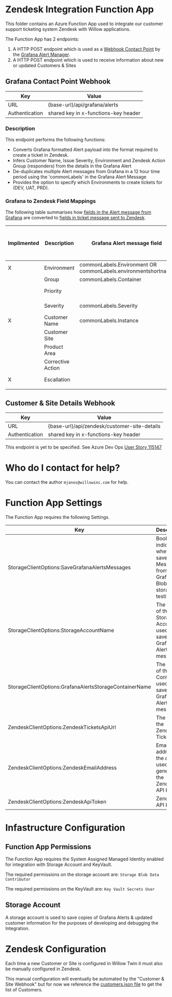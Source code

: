 # Zendesk Integration Function App

This folder contains an Azure Function App used to integrate our customer support ticketing system Zendesk with Willow applications.

The Function App has 2 endpoints:

1) A HTTP POST endpoint which is used as a [Webhook Contact Point](https://grafana.com/docs/grafana/latest/alerting/fundamentals/contact-points/) by the [Grafana Alert Manager](https://grafana.com/docs/grafana/latest/alerting/fundamentals/alertmanager/).  
2) A HTTP POST endpoint which is used to receive information about new or updated Customers & Sites


## Grafana Contact Point Webhook

| Key | Value  | 
|-------|-----|
| URL | {base-url}/api/grafana/alerts |
| Authentication | shared key in x-functions-key header | 

### Description

This endpoint performs the following functions:
* Converts Grafana formatted Alert payload into the format required to create a ticket in Zendesk.
* Infers Customer Name, Issue Severity, Environment and Zendesk Action Group (responders) from the details in the Grafana Alert
* De-duplicates multiple Alert messages from Grafana in a 12 hour time period using the 'commonLabels' in the Grafana Alert Message 
* Provides the option to specify which Environments to create tickets for (DEV, UAT, PRD).   

### Grafana to Zendesk Field Mappings
The following table summarises how [fields in the Alert message from Grafana](https://grafana.com/docs/grafana-cloud/alerting-and-irm/alerting/alerting-rules/manage-contact-points/integrations/webhook-notifier/) are converted to [fields in ticket message sent to Zendesk](https://developer.zendesk.com/api-reference/ticketing/tickets/tickets/).

| Implimented | Description | Grafana Alert message field | Zendesk ticket field Id | Example Zendesk ticket field value(s) | Zendesk documentation |
|-------|------|------|------|------|------|
| X | Environment | commonLabels.Environment OR commonLabels.environmentshortname | 8001260747407 | dev, uat, prd, ppe | https://willowinc.zendesk.com/admin/objects-rules/tickets/ticket-fields/8001260747407 |
| | Group | commonLabels.Container | group_id |  | https://willowinc.zendesk.com/admin/people/team/groups/ |
| | Priority |  |  | | https://willowinc.zendesk.com/admin/objects-rules/tickets/ticket-fields/360017763331 |
| | Severity | commonLabels.Severity | 7231972707215 | | https://willowinc.zendesk.com/admin/objects-rules/tickets/ticket-fields/7231972707215 |
| X | Customer Name | commonLabels.Instance | 360029547271 | |https://willowinc.zendesk.com/admin/objects-rules/tickets/ticket-fields/360029547271 |
| | Customer Site | | | | |
| | Product Area | | | | https://willowinc.zendesk.com/admin/objects-rules/tickets/ticket-fields/360029506771 |
| | Corrective Action | | | | |
| X | Escallation | | 900007747226 | no | https://willowinc.zendesk.com/admin/objects-rules/tickets/ticket-fields/900007747226 |
| | | | | | |

## Customer & Site Details Webhook
| Key | Value  | 
|-------|-----|
| URL | {base-url}/api/zendesk/customer-site-details |
| Authentication | shared key in x-functions-key header | 

This endpoint is yet to be specified.  See Azure Dev Ops [User Story 115147](https://dev.azure.com/willowdev/Unified/_workitems/edit/115147)


# Who do I contact for help?
You can contact the author `mjanos@willowinc.com` for help.

# Function App Settings

The Function App requires the following Settings.

| Key | Description  | Example Value(s)  |
|-------|-----|-----|
| StorageClientOptions:SaveGrafanaAlertsMessages | Boolean indicating whethert to save Alert Messages from Grafana to Blob storage (for testing) | true, false  |
| StorageClientOptions:StorageAccountName  | The name of the Storage Account used to save Grafana Alert messages | zendeskintegrationstest |
| StorageClientOptions:GrafanaAlertsStorageContainerName | The name of the Container used to save Grafana Alert messages |                      grafana-alert-messages |
| ZendeskClientOptions:ZendeskTicketsApiUrl | The URL of the Zendesk Tickets API | https://willowinc.zendesk.com/api/v2/tickets |
| ZendeskClientOptions:ZendeskEmailAddress | Email address of the account used to generate the Zendesk API Key | grafana-alerts@willowinc.com |
| ZendeskClientOptions:ZendeskApiToken | Zendesk API Key | aVGb225HfaSNFFcd77GbJa88Gfd5mnsa82x |


# Infastructure Configuration

## Function App Permissions
The Function App requires the System Assigned Managed Identity enabled for integration with Storage Account and KeyVault.  

The required permissions on the storage account are: `Storage Blob Data Contributor` 

The required permissions on the KeyVault are:  `Key Vault Secrets User` 


## Storage Account
A storage account is used to save copies of Grafana Alerts & updated customer information for the purposes of developing and debugging the Integration.


# Zendesk Configuration
Each time a new Customer or Site is configured in Willow Twin it must also be manually configured in Zendesk.  

This manual configuration will eventually be automated by the "Customer & Site Webhook" but for now we reference the [customers.json file](https://github.com/WillowInc/Infrastructure-and-Application-Deployment/blob/main/Configurations/common/customer.json) to get the list of Customers.






